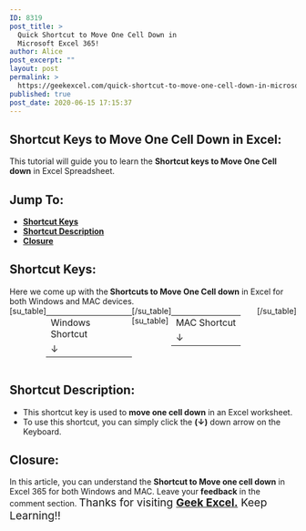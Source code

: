 ```yaml
---
ID: 8319
post_title: >
  Quick Shortcut to Move One Cell Down in
  Microsoft Excel 365!
author: Alice
post_excerpt: ""
layout: post
permalink: >
  https://geekexcel.com/quick-shortcut-to-move-one-cell-down-in-microsoft-excel-365/
published: true
post_date: 2020-06-15 17:15:37
---
```

<h2>Shortcut Keys to Move One Cell Down in Excel:</h2>
This tutorial will guide you to learn the <strong>Shortcut keys to Move One Cell down</strong> in Excel Spreadsheet.
<h2>Jump To:</h2>
<ul>
 	<li><strong><a href="#1">Shortcut Keys</a></strong></li>
 	<li><strong><a href="#2">Shortcut Description</a></strong></li>
 	<li><strong><a href="#3">Closure</a></strong></li>
</ul>
<h2 id="1">Shortcut Keys:</h2>
Here we come up with the<strong> Shortcuts to Move One Cell down</strong> in Excel for both Windows and MAC devices.
<div style="display: flex;">[su_table]
<table>
<tbody>
<tr>
<td>Windows Shortcut</td>
</tr>
<tr>
<td style="display: flex;"><span class="key-flex"><span class="win-key"><span class="custom-span-key">↓</span></span></span></td>
</tr>
</tbody>
</table>
[/su_table]
[su_table]
<table style="float: right;">
<tbody>
<tr>
<td>MAC Shortcut</td>
</tr>
<tr>
<td style="display: flex;"><span class="key-flex"><span class="mac-key"><span class="custom-span-key">↓</span></span></span></td>
</tr>
</tbody>
</table>
[/su_table]

</div>
<h2 id="2">Shortcut Description:</h2>
<ul>
 	<li>This shortcut key is used to <strong>move one cell down</strong> in an Excel worksheet.</li>
 	<li>To use this shortcut, you can simply click the <strong>(↓)</strong> down arrow on the Keyboard.</li>
</ul>
<h2 id="3">Closure:</h2>
In this article, you can understand the <strong>Shortcut to Move one cell down</strong> in Excel 365 for both Windows and MAC. Leave your <strong>feedback</strong> in the comment section. <span style="font-size: 19px;">Thanks for visiting <strong><a href="https://geekexcel.com/">Geek Excel.</a></strong> Keep Learning!!</span>